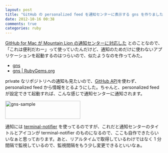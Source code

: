 ```yaml
---
layout: post
title: "GitHub の personalized feed を通知センターに表示する gns を作りました"
date: 2012-10-16 00:38
comments: true
categories: ruby
---
```


[GitHub for Mac が Mountain Lion の通知センターに対応した](https://github.com/blog/1287-github-for-mac-notifications) とのことなので、「これは便利だわー」って使っていたんだけど、通知のためだけに使わないアプリケーションを起動するのはつらいので、似たようなのを作ってみた。

- [gns](https://github.com/takkanm/gns)
- [gns | RubyGems.org](https://rubygems.org/gems/gns)

private なリポジトリへの通知も見たいので、[GitHub API](http://developer.github.com/v3/events/)を使わず、personalized feed から情報をとるようにした。ちゃんと、personalized feed が設定できて起動すれば、こんな感じで通知センターに通知されます。

<a href="http://www.flickr.com/photos/takkanm/8090496232/" title="gns-sample by takkanm, on Flickr"><img src="http://farm9.staticflickr.com/8196/8090496232_d6673d7021_m.jpg" width="240" height="58" alt="gns-sample"></a>

通知には [terminal-notifier](https://github.com/alloy/terminal-notifier/tree/master/Ruby) を使ってるのですが、これだと通知センターのタイトルとアイコンが terminal-notifier のものになるので、ここも自作できたらいいなぁと思っております。あと、リアルタイムで取得しているわけではなく 1 分間隔で監視しているので、監視間隔をもう少し変更できるといいなぁ。
